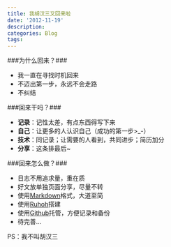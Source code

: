 ```yaml
---
title: 我胡汉三又回来啦
date: '2012-11-19'
description:
categories: Blog
tags:
---
```

###为什么回来？###

- 我一直在寻找时机回来
- 不迈出第一步，永远不会走路
- 不纠结

###回来干吗？###

- **记录**：记性太差，有点东西得写下来
- **自己**：让更多的人认识自己（成功的第一步>_-）
- **技术**：同记录；让需要的人看到，共同进步；简历加分
- **分享**：这条排最后~

###回来怎么做？###

- 日志不用追求量，重在质
- 好文放单独页面分享，尽量不转
- 使用[Markdown](http://daringfireball.net/projects/markdown/ "Markdown")格式，大道至简
- 使用[Ruhoh](http://ruhoh.com/ "Ruhoh")搭建
- 使用[Github](https://github.com/ "Github")托管，方便记录和备份
- 待完善...

PS：我不叫胡汉三